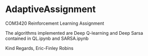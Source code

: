 # AdaptiveAssignment
COM3420 Reinforcement Learning Assignment

The algorithms implemented are Deep Q-learning and Deep Sarsa
contained in QL.ipynb and SARSA.ipynb 

Kind Regards,
Eric-Finley Robins
